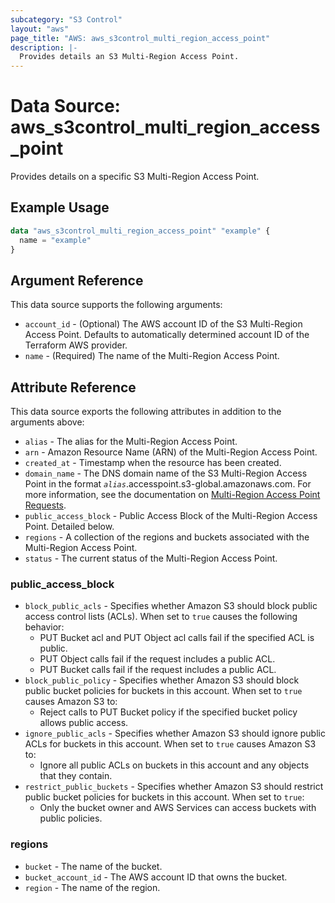 ```yaml
---
subcategory: "S3 Control"
layout: "aws"
page_title: "AWS: aws_s3control_multi_region_access_point"
description: |-
  Provides details an S3 Multi-Region Access Point.
---
```


# Data Source: aws_s3control_multi_region_access_point

Provides details on a specific S3 Multi-Region Access Point.

## Example Usage

```terraform
data "aws_s3control_multi_region_access_point" "example" {
  name = "example"
}
```

## Argument Reference

This data source supports the following arguments:

* `account_id` - (Optional) The AWS account ID of the S3 Multi-Region Access Point. Defaults to automatically determined account ID of the Terraform AWS provider.
* `name` - (Required) The name of the Multi-Region Access Point.

## Attribute Reference

This data source exports the following attributes in addition to the arguments above:

* `alias` - The alias for the Multi-Region Access Point.
* `arn` - Amazon Resource Name (ARN) of the Multi-Region Access Point.
* `created_at` - Timestamp when the resource has been created.
* `domain_name` - The DNS domain name of the S3 Multi-Region Access Point in the format _`alias`_.accesspoint.s3-global.amazonaws.com. For more information, see the documentation on [Multi-Region Access Point Requests](https://docs.aws.amazon.com/AmazonS3/latest/userguide/MultiRegionAccessPointRequests.html).
* `public_access_block` - Public Access Block of the Multi-Region Access Point. Detailed below.
* `regions` - A collection of the regions and buckets associated with the Multi-Region Access Point.
* `status` - The current status of the Multi-Region Access Point.

### public_access_block

* `block_public_acls` - Specifies whether Amazon S3 should block public access control lists (ACLs). When set to `true` causes the following behavior:
    * PUT Bucket acl and PUT Object acl calls fail if the specified ACL is public.
    * PUT Object calls fail if the request includes a public ACL.
    * PUT Bucket calls fail if the request includes a public ACL.
* `block_public_policy` - Specifies whether Amazon S3 should block public bucket policies for buckets in this account. When set to `true` causes Amazon S3 to:
    * Reject calls to PUT Bucket policy if the specified bucket policy allows public access.
* `ignore_public_acls` - Specifies whether Amazon S3 should ignore public ACLs for buckets in this account. When set to `true` causes Amazon S3 to:
    * Ignore all public ACLs on buckets in this account and any objects that they contain.
* `restrict_public_buckets` - Specifies whether Amazon S3 should restrict public bucket policies for buckets in this account. When set to `true`:
    * Only the bucket owner and AWS Services can access buckets with public policies.

### regions

* `bucket` - The name of the bucket.
* `bucket_account_id` - The AWS account ID that owns the bucket.
* `region` - The name of the region.
